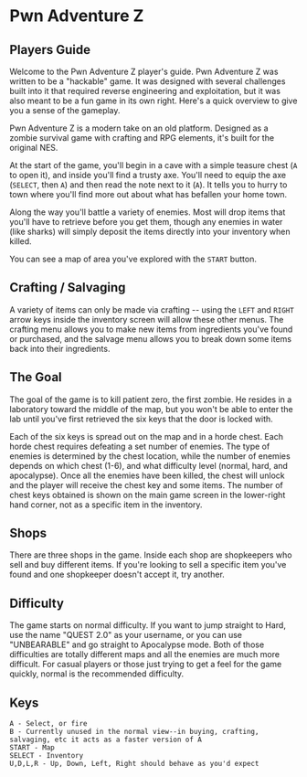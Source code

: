 # Pwn Adventure Z

## Players Guide

Welcome to the Pwn Adventure Z player's guide. Pwn Adventure Z was written to be a "hackable" game. It was designed with several challenges built into it that required reverse engineering and exploitation, but it was also meant to be a fun game in its own right. Here's a quick overview to give you a sense of the gameplay.

Pwn Adventure Z is a modern take on an old platform. Designed as a zombie survival game with crafting and RPG elements, it's built for the original NES.

At the start of the game, you'll begin in a cave with a simple teasure chest (`A` to open it), and inside you'll find a trusty axe. You'll need to equip the axe (`SELECT`, then `A`) and then read the note next to it (`A`). It tells you to hurry to town where you'll find more out about what has befallen your home town.

Along the way you'll battle a variety of enemies. Most will drop items that you'll have to retrieve before you get them, though any enemies in water (like sharks) will simply deposit the items directly into your inventory when killed.

You can see a map of area you've explored with the `START` button.

## Crafting / Salvaging

A variety of items can only be made via crafting -- using the `LEFT` and `RIGHT` arrow keys inside the inventory screen will allow these other menus. The crafting menu allows you to make new items from ingredients you've found or purchased, and the salvage menu allows you to break down some items back into their ingredients.

## The Goal

The goal of the game is to kill patient zero, the first zombie. He resides in a laboratory toward the middle of the map, but you won't be able to enter the lab until you've first retrieved the six keys that the door is locked with.

Each of the six keys is spread out on the map and in a horde chest. Each horde chest requires defeating a set number of enemies. The type of enemies is determined by the chest location, while the number of enemies depends on which chest (1-6), and what difficulty level (normal, hard, and apocalypse). Once all the enemies have been killed, the chest will unlock and the player will receive the chest key and some items. The number of chest keys obtained is shown on the main game screen in the lower-right hand corner, not as a specific item in the inventory. 

## Shops

There are three shops in the game. Inside each shop are shopkeepers who sell and buy different items. If you're looking to sell a specific item you've found and one shopkeeper doesn't accept it, try another.

## Difficulty

The game starts on normal difficulty. If you want to jump straight to Hard, use the name "QUEST 2.0" as your username, or you can use "UNBEARABLE" and go straight to Apocalypse mode. Both of those difficulties are totally different maps and all the enemies are much more difficult. For casual players or those just trying to get a feel for the game quickly, normal is the recommended difficulty.

## Keys

	A - Select, or fire
	B - Currently unused in the normal view--in buying, crafting, salvaging, etc it acts as a faster version of A
	START - Map
	SELECT - Inventory
	U,D,L,R - Up, Down, Left, Right should behave as you'd expect
